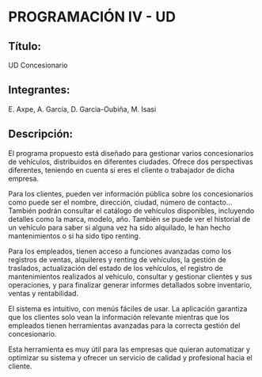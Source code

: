 # PROGRAMACIÓN IV - UD

## **Título:**
UD Concesionario

## **Integrantes:**
E. Axpe, A. García, D. Garcia-Oubiña, M. Isasi

## **Descripción:**
El programa propuesto está diseñado para gestionar varios concesionarios de vehículos, distribuidos en diferentes ciudades. Ofrece dos perspectivas diferentes, teniendo en cuenta si eres el cliente o trabajador de dicha empresa.

Para los clientes, pueden ver información pública sobre los concesionarios como puede ser el nombre, dirección, ciudad, número de contacto... También podrán consultar el catálogo de vehículos disponibles, incluyendo detalles como la marca, modelo, año. También se puede ver el historial de un vehículo para saber si alguna vez ha sido alquilado, le han hecho mantenimientos o si ha sido tipo renting.

Para los empleados, tienen acceso a funciones avanzadas como los registros de ventas, alquileres y renting de vehículos, la gestión de traslados, actualización del estado de los vehículos, el registro de mantenimientos realizados al vehículo, consultar y gestionar clientes y sus operaciones, y para finalizar generar informes detallados sobre inventario, ventas y rentabilidad.

El sistema es intuitivo, con menús fáciles de usar. La aplicación garantiza que los clientes solo vean la información relevante mientras que los empleados tienen herramientas avanzadas para la correcta gestión del concesionario.

Esta herramienta es muy útil para las empresas que quieran automatizar y optimizar su sistema y ofrecer un servicio de calidad y profesional hacia el cliente.
